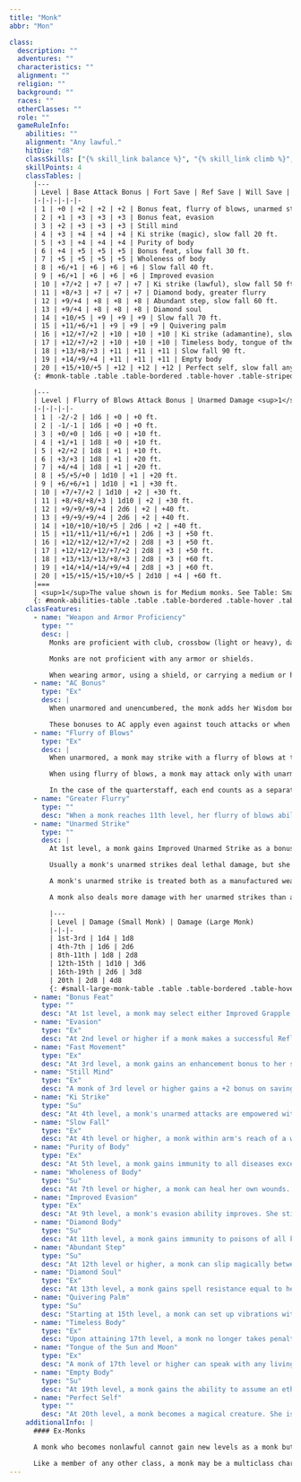 ```yaml
---
title: "Monk"
abbr: "Mon"

class:
  description: ""
  adventures: ""
  characteristics: ""
  alignment: ""
  religion: ""
  background: ""
  races: ""
  otherClasses: ""
  role: ""
  gameRuleInfo:
    abilities: ""
    alignment: "Any lawful."
    hitDie: "d8"
    classSkills: ["{% skill_link balance %}", "{% skill_link climb %}", "{% skill_link concentration %}", "{% skill_link craft %}", "{% skill_link diplomacy %}", "{% skill_link escape-artist %}", "{% skill_link hide %}", "{% skill_link jump %}", "{% skill_link knowledge 'Knowledge (Arcana)' %}", "{% skill_link knowledge 'Knowledge (Religion)' %}", "{% skill_link listen %}", "{% skill_link move-silently %}", "{% skill_link perform %}", "{% skill_link profession %}", "{% skill_link sense-motive %}", "{% skill_link spot %}", "{% skill_link swim %}", "{% skill_link tumble %}"]
    skillPoints: 4
    classTables: |
      |---
      | Level | Base Attack Bonus | Fort Save | Ref Save | Will Save | Special
      |-|-|-|-|-|-
      | 1 | +0 | +2 | +2 | +2 | Bonus feat, flurry of blows, unarmed strike
      | 2 | +1 | +3 | +3 | +3 | Bonus feat, evasion
      | 3 | +2 | +3 | +3 | +3 | Still mind
      | 4 | +3 | +4 | +4 | +4 | Ki strike (magic), slow fall 20 ft.
      | 5 | +3 | +4 | +4 | +4 | Purity of body
      | 6 | +4 | +5 | +5 | +5 | Bonus feat, slow fall 30 ft.
      | 7 | +5 | +5 | +5 | +5 | Wholeness of body
      | 8 | +6/+1 | +6 | +6 | +6 | Slow fall 40 ft.
      | 9 | +6/+1 | +6 | +6 | +6 | Improved evasion
      | 10 | +7/+2 | +7 | +7 | +7 | Ki strike (lawful), slow fall 50 ft.
      | 11 | +8/+3 | +7 | +7 | +7 | Diamond body, greater flurry
      | 12 | +9/+4 | +8 | +8 | +8 | Abundant step, slow fall 60 ft.
      | 13 | +9/+4 | +8 | +8 | +8 | Diamond soul
      | 14 | +10/+5 | +9 | +9 | +9 | Slow fall 70 ft.
      | 15 | +11/+6/+1 | +9 | +9 | +9 | Quivering palm
      | 16 | +12/+7/+2 | +10 | +10 | +10 | Ki strike (adamantine), slow fall 80 ft.
      | 17 | +12/+7/+2 | +10 | +10 | +10 | Timeless body, tongue of the sun and moon
      | 18 | +13/+8/+3 | +11 | +11 | +11 | Slow fall 90 ft.
      | 19 | +14/+9/+4 | +11 | +11 | +11 | Empty body
      | 20 | +15/+10/+5 | +12 | +12 | +12 | Perfect self, slow fall any distance
      {: #monk-table .table .table-bordered .table-hover .table-striped data-caption="Table: The Monk" }

      |---
      | Level | Flurry of Blows Attack Bonus | Unarmed Damage <sup>1</sup> | AC Bonus | Unarmored Speed Bonus
      |-|-|-|-|-
      | 1 | -2/-2 | 1d6 | +0 | +0 ft.
      | 2 | -1/-1 | 1d6 | +0 | +0 ft.
      | 3 | +0/+0 | 1d6 | +0 | +10 ft.
      | 4 | +1/+1 | 1d8 | +0 | +10 ft.
      | 5 | +2/+2 | 1d8 | +1 | +10 ft.
      | 6 | +3/+3 | 1d8 | +1 | +20 ft.
      | 7 | +4/+4 | 1d8 | +1 | +20 ft.
      | 8 | +5/+5/+0 | 1d10 | +1 | +20 ft.
      | 9 | +6/+6/+1 | 1d10 | +1 | +30 ft.
      | 10 | +7/+7/+2 | 1d10 | +2 | +30 ft.
      | 11 | +8/+8/+8/+3 | 1d10 | +2 | +30 ft.
      | 12 | +9/+9/+9/+4 | 2d6 | +2 | +40 ft.
      | 13 | +9/+9/+9/+4 | 2d6 | +2 | +40 ft.
      | 14 | +10/+10/+10/+5 | 2d6 | +2 | +40 ft.
      | 15 | +11/+11/+11/+6/+1 | 2d6 | +3 | +50 ft.
      | 16 | +12/+12/+12/+7/+2 | 2d8 | +3 | +50 ft.
      | 17 | +12/+12/+12/+7/+2 | 2d8 | +3 | +50 ft.
      | 18 | +13/+13/+13/+8/+3 | 2d8 | +3 | +60 ft.
      | 19 | +14/+14/+14/+9/+4 | 2d8 | +3 | +60 ft.
      | 20 | +15/+15/+15/+10/+5 | 2d10 | +4 | +60 ft.
      |===
      | <sup>1</sup>The value shown is for Medium monks. See Table: Small or Large Monk Unarmed Damage for Small or Large monks. |<|<|<|<
      {: #monk-abilities-table .table .table-bordered .table-hover .table-striped data-caption="Table: Monk Special Abilities" }
    classFeatures:
      - name: "Weapon and Armor Proficiency"
        type: ""
        desc: |
          Monks are proficient with club, crossbow (light or heavy), dagger, handaxe, javelin, kama, nunchaku, quarterstaff, sai, shuriken, siangham, and sling.

          Monks are not proficient with any armor or shields.

          When wearing armor, using a shield, or carrying a medium or heavy load, a monk loses her AC bonus, as well as her fast movement and flurry of blows abilities.
      - name: "AC Bonus"
        type: "Ex"
        desc: |
          When unarmored and unencumbered, the monk adds her Wisdom bonus (if any) to her AC. In addition, a monk gains a +1 bonus to AC at 5th level. This bonus increases by 1 for every five monk levels thereafter (+2 at 10th, +3 at 15th, and +4 at 20th level).

          These bonuses to AC apply even against touch attacks or when the monk is flat-footed. She loses these bonuses when she is immobilized or helpless, when she wears any armor, when she carries a shield, or when she carries a medium or heavy load.
      - name: "Flurry of Blows"
        type: "Ex"
        desc: |
          When unarmored, a monk may strike with a flurry of blows at the expense of accuracy. When doing so, she may make one extra attack in a round at her highest base attack bonus, but this attack takes a -2 penalty, as does each other attack made that round. The resulting modified base attack bonuses are shown in the Flurry of Blows Attack Bonus column on Table: The Monk. This penalty applies for 1 round, so it also affects attacks of opportunity the monk might make before her next action. When a monk reaches 5th level, the penalty lessens to -1, and at 9th level it disappears. A monk must use a full attack action to strike with a flurry of blows.

          When using flurry of blows, a monk may attack only with unarmed strikes or with special monk weapons (kama, nunchaku, quarterstaff, sai, shuriken, and siangham). She may attack with unarmed strikes and special monk weapons interchangeably as desired. When using weapons as part of a flurry of blows, a monk applies her Strength bonus (not Str bonus &times; 1 &#189; or &times; &#189;) to her damage rolls for all successful attacks, whether she wields a weapon in one or both hands. The monk can't use any weapon other than a special monk weapon as part of a flurry of blows.

          In the case of the quarterstaff, each end counts as a separate weapon for the purpose of using the flurry of blows ability. Even though the quarterstaff requires two hands to use, a monk may still intersperse unarmed strikes with quarterstaff strikes, assuming that she has enough attacks in her flurry of blows routine to do so.
      - name: "Greater Flurry"
        type: ""
        desc: "When a monk reaches 11th level, her flurry of blows ability improves. In addition to the standard single extra attack she gets from flurry of blows, she gets a second extra attack at her full base attack bonus."
      - name: "Unarmed Strike"
        type: ""
        desc: |
          At 1st level, a monk gains Improved Unarmed Strike as a bonus feat. A monk's attacks may be with either fist interchangeably or even from elbows, knees, and feet. This means that a monk may even make unarmed strikes with her hands full. There is no such thing as an off-hand attack for a monk striking unarmed. A monk may thus apply her full Strength bonus on damage rolls for all her unarmed strikes.

          Usually a monk's unarmed strikes deal lethal damage, but she can choose to deal nonlethal damage instead with no penalty on her attack roll. She has the same choice to deal lethal or nonlethal damage while grappling.

          A monk's unarmed strike is treated both as a manufactured weapon and a natural weapon for the purpose of spells and effects that enhance or improve either manufactured weapons or natural weapons.

          A monk also deals more damage with her unarmed strikes than a normal person would, as shown on Table: The Monk. The unarmed damage on Table: The Monk is for Medium monks. A Small monk deals less damage than the amount given there with her unarmed attacks, while a Large monk deals more damage; see Table: Small or Large Monk Unarmed Damage.

          |---
          | Level | Damage (Small Monk) | Damage (Large Monk)
          |-|-|-
          | 1st-3rd | 1d4 | 1d8
          | 4th-7th | 1d6 | 2d6
          | 8th-11th | 1d8 | 2d8
          | 12th-15th | 1d10 | 3d6
          | 16th-19th | 2d6 | 3d8
          | 20th | 2d8 | 4d8
          {: #small-large-monk-table .table .table-bordered .table-hover .table-striped data-caption="Table: Small or Large Monk Unarmed Damage" }
      - name: "Bonus Feat"
        type: ""
        desc: "At 1st level, a monk may select either Improved Grapple or Stunning Fist as a bonus feat. At 2nd level, she may select either Combat Reflexes or Deflect Arrows as a bonus feat. At 6th level, she may select either Improved Disarm or Improved Trip as a bonus feat. A monk need not have any of the prerequisites normally required for these feats to select them."
      - name: "Evasion"
        type: "Ex"
        desc: "At 2nd level or higher if a monk makes a successful Reflex saving throw against an attack that normally deals half damage on a successful save, she instead takes no damage. Evasion can be used only if a monk is wearing light armor or no armor. A helpless monk does not gain the benefit of evasion."
      - name: "Fast Movement"
        type: "Ex"
        desc: "At 3rd level, a monk gains an enhancement bonus to her speed, as shown on Table: The Monk. A monk in armor or carrying a medium or heavy load loses this extra speed."
      - name: "Still Mind"
        type: "Ex"
        desc: "A monk of 3rd level or higher gains a +2 bonus on saving throws against spells and effects from the school of enchantment."
      - name: "Ki Strike"
        type: "Su"
        desc: "At 4th level, a monk's unarmed attacks are empowered with ki. Her unarmed attacks are treated as magic weapons for the purpose of dealing damage to creatures with damage reduction. Ki strike improves with the character's monk level. At 10th level, her unarmed attacks are also treated as lawful weapons for the purpose of dealing damage to creatures with damage reduction. At 16th level, her unarmed attacks are treated as adamantine weapons for the purpose of dealing damage to creatures with damage reduction and bypassing hardness."
      - name: "Slow Fall"
        type: "Ex"
        desc: "At 4th level or higher, a monk within arm's reach of a wall can use it to slow her descent. When first using this ability, she takes damage as if the fall were 20 feet shorter than it actually is. The monk's ability to slow her fall (that is, to reduce the effective distance of the fall when next to a wall) improves with her monk level until at 20th level she can use a nearby wall to slow her descent and fall any distance without harm."
      - name: "Purity of Body"
        type: "Ex"
        desc: "At 5th level, a monk gains immunity to all diseases except for supernatural and magical diseases."
      - name: "Wholeness of Body"
        type: "Su"
        desc: "At 7th level or higher, a monk can heal her own wounds. She can heal a number of hit points of damage equal to twice her current monk level each day, and she can spread this healing out among several uses."
      - name: "Improved Evasion"
        type: "Ex"
        desc: "At 9th level, a monk's evasion ability improves. She still takes no damage on a successful Reflex saving throw against attacks, but henceforth she takes only half damage on a failed save. A helpless monk does not gain the benefit of improved evasion."
      - name: "Diamond Body"
        type: "Su"
        desc: "At 11th level, a monk gains immunity to poisons of all kinds."
      - name: "Abundant Step"
        type: "Su"
        desc: "At 12th level or higher, a monk can slip magically between spaces, as if using the spell _dimension door_, once per day. Her caster level for this effect is one-half her monk level (rounded down)."
      - name: "Diamond Soul"
        type: "Ex"
        desc: "At 13th level, a monk gains spell resistance equal to her current monk level + 10. In order to affect the monk with a spell, a spellcaster must get a result on a caster level check (1d20 + caster level) that equals or exceeds the monk's spell resistance."
      - name: "Quivering Palm"
        type: "Su"
        desc: "Starting at 15th level, a monk can set up vibrations within the body of another creature that can thereafter be fatal if the monk so desires. She can use this quivering palm attack once a week, and she must announce her intent before making her attack roll. Constructs, oozes, plants, undead, incorporeal creatures, and creatures immune to critical hits cannot be affected. Otherwise, if the monk strikes successfully and the target takes damage from the blow, the quivering palm attack succeeds. Thereafter the monk can try to slay the victim at any later time, as long as the attempt is made within a number of days equal to her monk level. To make such an attempt, the monk merely wills the target to die (a free action), and unless the target makes a Fortitude saving throw (DC 10 + &#189; the monk's level + the monk's Wis modifier), it dies. If the saving throw is successful, the target is no longer in danger from that particular quivering palm attack, but it may still be affected by another one at a later time."
      - name: "Timeless Body"
        type: "Ex"
        desc: "Upon attaining 17th level, a monk no longer takes penalties to her ability scores for aging and cannot be magically aged. Any such penalties that she has already taken, however, remain in place. Bonuses still accrue, and the monk still dies of old age when her time is up."
      - name: "Tongue of the Sun and Moon"
        type: "Ex"
        desc: "A monk of 17th level or higher can speak with any living creature."
      - name: "Empty Body"
        type: "Su"
        desc: "At 19th level, a monk gains the ability to assume an ethereal state for 1 round per monk level per day, as though using the spell _etherealness_. She may go ethereal on a number of different occasions during any single day, as long as the total number of rounds spent in an ethereal state does not exceed her monk level."
      - name: "Perfect Self"
        type: ""
        desc: "At 20th level, a monk becomes a magical creature. She is forevermore treated as an outsider rather than as a humanoid (or whatever the monk's creature type was) for the purpose of spells and magical effects. Additionally, the monk gains damage reduction 10/magic, which allows her to ignore the first 10 points of damage from any attack made by a nonmagical weapon or by any natural attack made by a creature that doesn't have similar damage reduction. Unlike other outsiders, the monk can still be brought back from the dead as if she were a member of her previous creature type."
    additionalInfo: |
      #### Ex-Monks

      A monk who becomes nonlawful cannot gain new levels as a monk but retains all monk abilities.

      Like a member of any other class, a monk may be a multiclass character, but multiclass monks face a special restriction. A monk who gains a new class or (if already multiclass) raises another class by a level may never again raise her monk level, though she retains all her monk abilities.
---
```

